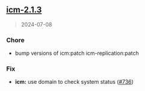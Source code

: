 
<a name="icm-2.1.3"></a>
## [icm-2.1.3](https://github.com/intershop/helm-charts/compare/icm-2.1.2...icm-2.1.3)

> 2024-07-08

### Chore

* bump versions of icm:patch icm-replication:patch

### Fix

* **icm:** use domain to check system status ([#736](https://github.com/intershop/helm-charts/issues/736))

